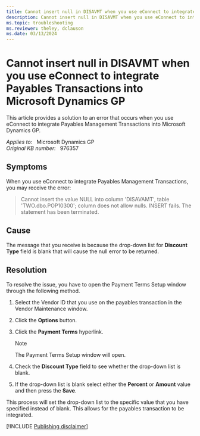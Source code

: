 ```yaml
---
title: Cannot insert null in DISAVMT when you use eConnect to integrate Payables Transactions into Microsoft Dynamics GP
description: Cannot insert null in DISAVMT when you use eConnect to integrate Payables Transactions into Microsoft Dynamics GP.
ms.topic: troubleshooting
ms.reviewer: theley, dclauson
ms.date: 03/13/2024
---
```

# Cannot insert null in DISAVMT when you use eConnect to integrate Payables Transactions into Microsoft Dynamics GP

This article provides a solution to an error that occurs when you use eConnect to integrate Payables Management Transactions into Microsoft Dynamics GP.

_Applies to:_ &nbsp; Microsoft Dynamics GP  
_Original KB number:_ &nbsp; 976357

## Symptoms

When you use eConnect to integrate Payables Management Transactions, you may receive the error:

> Cannot insert the value NULL into column 'DISAVAMT', table 'TWO.dbo.POP10300'; column does not allow nulls. INSERT fails. The statement has been terminated.

## Cause

The message that you receive is because the drop-down list for **Discount Type** field is blank that will cause the null error to be returned.

## Resolution

To resolve the issue, you have to open the Payment Terms Setup window through the following method.

1. Select the Vendor ID that you use on the payables transaction in the Vendor Maintenance window.
2. Click the **Options** button.
3. Click the **Payment Terms** hyperlink.

    > [!NOTE]
    > The Payment Terms Setup window will open.
4. Check the **Discount Type** field to see whether the drop-down list is blank.
5. If the drop-down list is blank select either the **Percent** or **Amount** value and then press the **Save**.

This process will set the drop-down list to the specific value that you have specified instead of blank. This allows for the payables transaction to be integrated.

[!INCLUDE [Publishing disclaimer](../../includes/publishing-disclaimer.md)]
